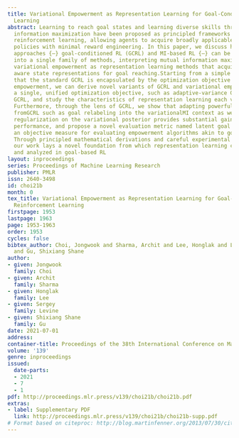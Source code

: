 ```yaml
---
title: Variational Empowerment as Representation Learning for Goal-Conditioned Reinforcement
  Learning
abstract: Learning to reach goal states and learning diverse skills through mutual
  information maximization have been proposed as principled frameworks for unsupervised
  reinforcement learning, allowing agents to acquire broadly applicable multi-task
  policies with minimal reward engineering. In this paper, we discuss how these two
  approaches {—} goal-conditioned RL (GCRL) and MI-based RL {—} can be generalized
  into a single family of methods, interpreting mutual information maximization and
  variational empowerment as representation learning methods that acquire function-ally
  aware state representations for goal reaching.Starting from a simple observation
  that the standard GCRL is encapsulated by the optimization objective of variational
  empowerment, we can derive novel variants of GCRL and variational empowerment under
  a single, unified optimization objective, such as adaptive-variance GCRL and linear-mapping
  GCRL, and study the characteristics of representation learning each variant provides.
  Furthermore, through the lens of GCRL, we show that adapting powerful techniques
  fromGCRL such as goal relabeling into the variationalMI context as well as proper
  regularization on the variational posterior provides substantial gains in algorithm
  performance, and propose a novel evaluation metric named latent goal reaching (LGR)as
  an objective measure for evaluating empowerment algorithms akin to goal-based RL.
  Through principled mathematical derivations and careful experimental validations,
  our work lays a novel foundation from which representation learning can be evaluated
  and analyzed in goal-based RL
layout: inproceedings
series: Proceedings of Machine Learning Research
publisher: PMLR
issn: 2640-3498
id: choi21b
month: 0
tex_title: Variational Empowerment as Representation Learning for Goal-Conditioned
  Reinforcement Learning
firstpage: 1953
lastpage: 1963
page: 1953-1963
order: 1953
cycles: false
bibtex_author: Choi, Jongwook and Sharma, Archit and Lee, Honglak and Levine, Sergey
  and Gu, Shixiang Shane
author:
- given: Jongwook
  family: Choi
- given: Archit
  family: Sharma
- given: Honglak
  family: Lee
- given: Sergey
  family: Levine
- given: Shixiang Shane
  family: Gu
date: 2021-07-01
address:
container-title: Proceedings of the 38th International Conference on Machine Learning
volume: '139'
genre: inproceedings
issued:
  date-parts:
  - 2021
  - 7
  - 1
pdf: http://proceedings.mlr.press/v139/choi21b/choi21b.pdf
extras:
- label: Supplementary PDF
  link: http://proceedings.mlr.press/v139/choi21b/choi21b-supp.pdf
# Format based on citeproc: http://blog.martinfenner.org/2013/07/30/citeproc-yaml-for-bibliographies/
---
```

